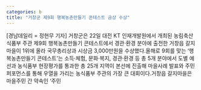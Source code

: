 ```yaml
---
categories: b
title: "거창군 제9회 행복농촌만들기 콘테스트 금상 수상"
---
```

[경남데일리 = 정현무 기자] 거창군은 22일 대전 KT 인재개발원에서 개최된 농림축산식품부 주관 제9회 행복농촌만들기 콘테스트에서 경관·환경 분야에 출전한 거창읍 갈지마을이 1위에 올라 국무총리상과 시상금 3,000만원을 수상했다.올해로 9회를 맞는 ‘행복농촌만들기 콘테스트’는 소득·체험, 문화·복지, 경관·환경 등 총 5개 분야에서 도별 예선과 농식품부 현장평가를 통과한 총 25개 지역이 본선에 진출해 마을사례 발표와 주민퍼포먼스를 통해 우열을 가리는 농식품부 주관의 가장 큰 대회이다.거창읍 갈지마을은 마을주민 간 약속인 ‘주민